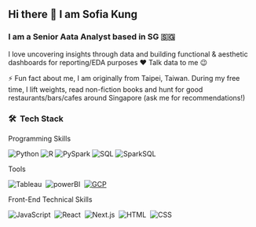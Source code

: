 ## Hi there 👋 I am Sofia Kung ## 

### I am a Senior Aata Analyst based in SG 🇸🇬
I love uncovering insights through data and building functional & aesthetic dashboards for reporting/EDA purposes ❤️ Talk data to me 😉

⚡ Fun fact about me, I am originally from Taipei, Taiwan. During my free time, I lift weights, read non-fiction books and hunt for good restaurants/bars/cafes around Singapore (ask me for recommendations!)



### 🛠 &nbsp;Tech Stack ###



Programming Skills<br />

![Python](https://img.shields.io/badge/-Python-05122A?style=flat&logo=python)
![R](https://img.shields.io/badge/-R-05122A?style=flat&logo=R)
![PySpark](https://img.shields.io/badge/-PySpark-05122A?style=flat&logo=ApacheSpark)
![SQL](https://img.shields.io/badge/-MySQL-05122A?style=flat&logo=MySQL)
![SparkSQL](https://img.shields.io/badge/-SparkSQL-05122A?style=flat&logo=ApacheSpark)

Tools <br />

![Tableau](https://img.shields.io/badge/-Tableau-05122A?style=flat&logo=Tableau)&nbsp;
![powerBI](https://img.shields.io/badge/-powerBI-05122A?style=flat&logo=powerBi)&nbsp; 
<a href="https://www.qwiklabs.com/public_profiles/da751f67-a1a7-4be2-b47b-a223e14ed866" target="_blank"><img alt="GCP" src="https://img.shields.io/badge/-GCP-05122A?style=flat&logo=GoogleCloud" /></a>

Front-End Technical Skills<br />

![JavaScript](https://img.shields.io/badge/-JavaScript-05122A?style=flat&logo=javascript)&nbsp;
![React](https://img.shields.io/badge/-React-05122A?style=flat&logo=react)&nbsp;
![Next.js](https://img.shields.io/badge/-Next.js-05122A?style=flat&logo=next.js)&nbsp;
![HTML](https://img.shields.io/badge/-HTML-05122A?style=flat&logo=HTML5)&nbsp;
![CSS](https://img.shields.io/badge/-CSS-05122A?style=flat&logo=CSS3&logoColor=1572B6)&nbsp;







